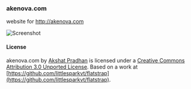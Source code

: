 ### akenova.com ###

website for http://akenova.com

![Screenshot](https://raw.github.com/akshatpradhan/parcel/master/akenova.png)

#### License ####

akenova.com by [Akshat Pradhan](https://github.com/akshatpradhan/akenova.com) is licensed under a
[Creative Commons Attribution 3.0 Unported License](http://creativecommons.org/licenses/by/3.0/deed.en_US).
Based on a work at
[https://github.com/littlesparkvt/flatstrap](https://github.com/littlesparkvt/flatstrap).
